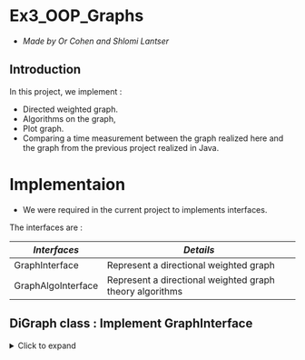 # Ex3_OOP_Graphs
* *Made by Or Cohen and Shlomi Lantser*

## Introduction

  In this project, we implement :
   - Directed weighted graph.
   - Algorithms on the graph,
   - Plot graph.
   - Comparing a time measurement between the graph realized here and the graph from the     previous project realized in Java.


# Implementaion

* We were required in the current project to implements interfaces.

The interfaces are :

| *Interfaces* | *Details* | 
|--------------|-----------|
|GraphInterface|Represent a directional weighted graph|
|GraphAlgoInterface|Represent a directional weighted graph theory algorithms|

## DiGraph class : Implement GraphInterface
<details>
  <summary>Click to expand</summary>
  
  
   - In this class I decided to store the vertex data in dict :
     - Key - Contain vertex id
     - Value - Contain a list of 2 variables: 
        - Tuple - Position in space (x,y,z)
        - Int - A variable to to use in algorithms (tag)
  
| *Methods* | *Details* |
|--------------------|-----------|
| `v_size()`    |Returns the number of vertices in this graph|
| `e_size()` | Returns the number of edges in this graph |
| `get_all_v()` | Returns a dictionary of all the nodes in the Graph, each node is represented using a pair(node_id, node_data)|
| `all_in_edges_of_node(id1: int)`   | Returns a dictionary of all the nodes connected to (into) id1 ,each node is represented using a pair (other_node_id, weight)|
| `all_out_edges_of_node(id1: int)`  | Returns a dictionary of all the nodes connected from id1 , each node is represented using a pair (other_node_id, weight)|
| ` get_mc() ` | Returns the current version of this graph , on every change in the graph state - the MC should be increased|
| `add_edge(id1: int, id2: int, weight: float)`  | Returns true if the edge was added successfully or just updated weight of curr edge given, else return false|
| `add_node(node_id: int, pos: tuple = None)`| Returns true if the node was add successfully else return false if the node id already exists|
| `remove_node(node_id: int)`| Returns true if the node was successfully removed and all edges were inside and outside this node were also deleted , otherwise return false|
| ` remove_edge(node_id1: int , node_id2: int) `| Returns true if the edge was successfully removed , otherwise false returns|
 
  
</details>
